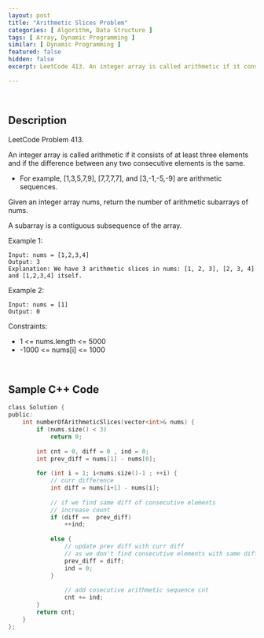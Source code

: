 ```yaml
---
layout: post
title: "Arithmetic Slices Problem"
categories: [ Algorithm, Data Structure ]
tags: [ Array, Dynamic Programming ]
similar: [ Dynamic Programming ]
featured: false
hidden: false
excerpt: LeetCode 413. An integer array is called arithmetic if it consists of at least three elements and if the difference between any two consecutive elements is the same.

---
```


<br />

## Description

LeetCode Problem 413.

An integer array is called arithmetic if it consists of at least three elements and if the difference between any two consecutive elements is the same.
* For example, [1,3,5,7,9], [7,7,7,7], and [3,-1,-5,-9] are arithmetic sequences.

Given an integer array nums, return the number of arithmetic subarrays of nums.

A subarray is a contiguous subsequence of the array.

Example 1:
```
Input: nums = [1,2,3,4]
Output: 3
Explanation: We have 3 arithmetic slices in nums: [1, 2, 3], [2, 3, 4] and [1,2,3,4] itself.
```

Example 2:
```
Input: nums = [1]
Output: 0
```

Constraints:
* 1 <= nums.length <= 5000
* -1000 <= nums[i] <= 1000

<br />

## Sample C++ Code


```c
class Solution {
public:
    int numberOfArithmeticSlices(vector<int>& nums) {
        if (nums.size() < 3)
            return 0;
        
        int cnt = 0, diff = 0 , ind = 0;
        int prev_diff = nums[1] - nums[0];
        
        for (int i = 1; i<nums.size()-1 ; ++i) {
            // curr difference
            int diff = nums[i+1] - nums[i];
            
            // if we find same diff of consecutive elements
            // increase count
            if (diff ==  prev_diff)
                ++ind;
            
            else {
                // update prev diff with curr diff
                // as we don't find consecutive elements with same diff
                prev_diff = diff;
                ind = 0;  
            }
            
                // add cosecutive arithmetic sequence cnt
                cnt += ind;
        } 
        return cnt;
    }
};
```


